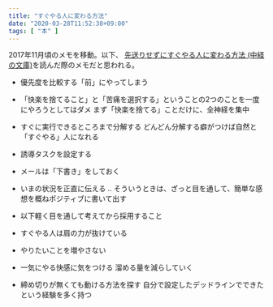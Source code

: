 ```yaml
---
title: "すぐやる人に変わる方法"
date: "2020-03-28T11:52:38+09:00"
tags: [ "本" ]
---
```


2017年11月頃のメモを移動。以下、
[先送りせずにすぐやる人に変わる方法 (中経の文庫)](https://www.amazon.co.jp/%E5%85%88%E9%80%81%E3%82%8A%E3%81%9B%E3%81%9A%E3%81%AB%E3%81%99%E3%81%90%E3%82%84%E3%82%8B%E4%BA%BA%E3%81%AB%E5%A4%89%E3%82%8F%E3%82%8B%E6%96%B9%E6%B3%95-%E4%B8%AD%E7%B5%8C%E3%81%AE%E6%96%87%E5%BA%AB-%E4%BD%90%E3%80%85%E6%9C%A8-%E6%AD%A3%E6%82%9F-ebook/dp/B00ARBMSQG)を読んだ際のメモだと思われる。

- 優先度を比較する「前」にやってしまう
- 「快楽を捨てること」と「苦痛を選択する」ということの2つのことを一度にやろうとしてはダメ まず「快楽を捨てる」ことだけに、全神経を集中
- すぐに実行できるところまで分解する どんどん分解する癖がつけば自然と「すぐやる」人になれる
- 誘導タスクを設定する
- メールは「下書き」をしておく
- いまの状況を正直に伝える .. そういうときは、ざっと目を通して、簡単な感想を概ねポジティブに書いて出す

- 以下軽く目を通して考えてから採用すること
- すぐやる人は肩の力が抜けている
- やりたいことを増やさない
- 一気にやる快感に気をつける 溜める量を減らしていく
- 締め切りが無くても動ける方法を探す 自分で設定したデッドラインでできたという経験を多く持つ

